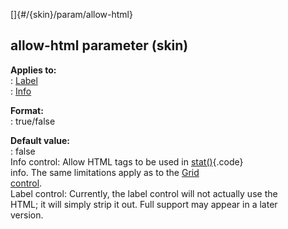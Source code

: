 []{#/{skin}/param/allow-html}    
## allow-html parameter (skin)    
**Applies to:**    
:   [Label](/ref/%7Bskin%7D/control/label.md)    
:   [Info](/ref/%7Bskin%7D/control/info.md)    
<!-- -->    
**Format:**    
:   true/false    
<!-- -->    
**Default value:**    
:   false    
Info control: Allow HTML tags to be used in [stat()](/ref/proc/stat.md){.code}    
info. The same limitations apply as to the [Grid    
control](/ref/%7Bskin%7D/control/grid.md).    
Label control: Currently, the label control will not actually use the    
HTML; it will simply strip it out. Full support may appear in a later    
version.  